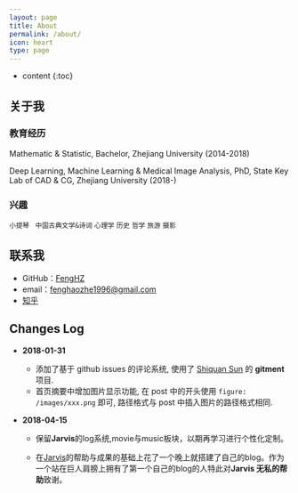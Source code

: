 ```yaml
---
layout: page
title: About
permalink: /about/
icon: heart
type: page
---
```


* content
{:toc}
## 关于我

### 教育经历

Mathematic & Statistic, Bachelor, Zhejiang University (2014-2018)

Deep Learning, Machine Learning & Medical Image Analysis, PhD, State Key Lab of CAD & CG, Zhejiang University (2018-)

### 兴趣

`小提琴` ` 中国古典文学&诗词` `心理学` `历史` `哲学`  `旅游` `摄影`

## 联系我

* GitHub：[FengHZ](https://github.com/FengHZ)
* email：fenghaozhe1996@gmail.com
* [知乎](https://www.zhihu.com/people/feng-hao-zhe-66)

## Changes Log

* **2018-01-31** 
  * 添加了基于 github issues 的评论系统, 使用了 [Shiquan Sun](https://github.com/imsun/gitment) 的 **gitment** 项目.
  * 首页摘要中增加图片显示功能, 在 post 中的开头使用 `figure: /images/xxx.png` 即可, 路径格式与 post 中插入图片的路径格式相同.

* **2018-04-15**

  * 保留**Jarvis**的log系统,movie与music板块，以期再学习进行个性化定制。


  * 在[Jarvis](https://jarvis73.github.io/)的帮助与成果的基础上花了一个晚上就搭建了自己的blog。作为一个站在巨人肩膀上拥有了第一个自己的blog的人特此对**Jarvis 无私的帮助**致谢。
